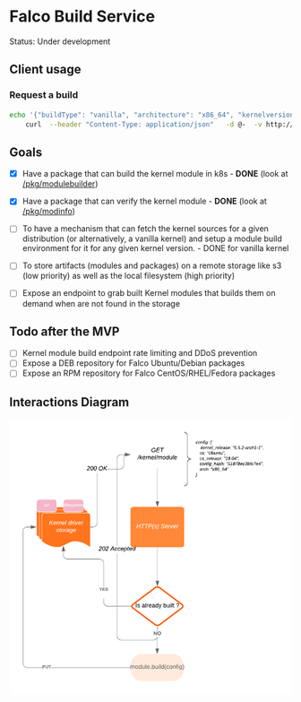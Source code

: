 # Falco Build Service

Status: Under development

## Client usage

### Request a  build

```bash
echo '{"buildType": "vanilla", "architecture": "x86_64", "kernelversion": "5.5.2", "kernelConfigData": "'"$(zcat /proc/config.gz|base64)"'"}' | 
    curl  --header "Content-Type: application/json"   -d @-  -v http://127.0.0.1:8093/v1/module
```

## Goals
- [x] Have a package that can build the kernel module in k8s - **DONE** (look at [/pkg/modulebuilder](/pkg/modulebuilder))
- [x] Have a package that can verify the kernel module - **DONE** (look at [/pkg/modinfo](/pkg/modinfo))
- [ ] To have a mechanism that can fetch the kernel sources for a given distribution (or alternatively, a vanilla kernel) and setup a module build environment for it for any given kernel version. - DONE for vanilla kernel
- [ ] To store artifacts (modules and packages) on a remote storage like s3 (low priority) as well as the local filesystem (high priority)
- [ ] Expose an endpoint to grab built Kernel modules that builds them on demand when are not found in the storage


## Todo after the MVP

- [ ] Kernel module build endpoint rate limiting and DDoS prevention
- [ ] Expose a DEB repository for Falco Ubuntu/Debian packages
- [ ] Expose an RPM repository for Falco CentOS/RHEL/Fedora packages

## Interactions Diagram

![Interaction Diagram](docs/img/interactions.png)

